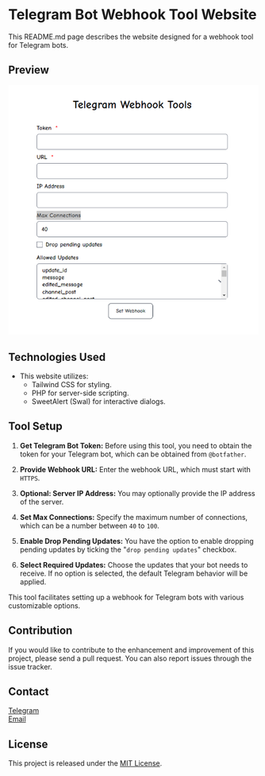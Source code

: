 # Telegram Bot Webhook Tool Website

This README.md page describes the website designed for a webhook tool for Telegram bots.

## Preview

![Website Preview](preview.png)

## Technologies Used

- This website utilizes:
  - Tailwind CSS for styling.
  - PHP for server-side scripting.
  - SweetAlert (Swal) for interactive dialogs.

## Tool Setup

1. **Get Telegram Bot Token:**
   Before using this tool, you need to obtain the token for your Telegram bot, which can be obtained from `@botfather`.

2. **Provide Webhook URL:**
   Enter the webhook URL, which must start with `HTTPS`.

3. **Optional: Server IP Address:**
   You may optionally provide the IP address of the server.

4. **Set Max Connections:**
   Specify the maximum number of connections, which can be a number between `40` to `100`.

5. **Enable Drop Pending Updates:**
   You have the option to enable dropping pending updates by ticking the "`drop pending updates`" checkbox.

6. **Select Required Updates:**
   Choose the updates that your bot needs to receive. If no option is selected, the default Telegram behavior will be applied.

This tool facilitates setting up a webhook for Telegram bots with various customizable options.

## Contribution

If you would like to contribute to the enhancement and improvement of this project, please send a pull request. You can also report issues through the issue tracker.

## Contact

<a href="https://t.me/LampStack">Telegram</a><br>
<a href="mailto:xialop@outlook.com">Email</a>

## License

This project is released under the [MIT License](LICENSE).
